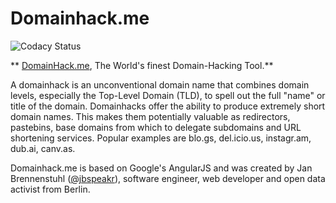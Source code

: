 # Domainhack.me

![Codacy Status](https://www.codacy.com/project/badge/163adcc9675a4b9b39bd3abb156795f5)

** [DomainHack.me](http://www.domainhack.me), The World's finest Domain-Hacking Tool.**

A domainhack is an unconventional domain name that combines domain levels, especially the Top-Level Domain (TLD), to spell out the full "name" or title of the domain. Domainhacks offer the ability to produce extremely short domain names. This makes them potentially valuable as redirectors, pastebins, base domains from which to delegate subdomains and URL shortening services. Popular examples are blo.gs, del.icio.us, instagr.am, dub.ai, canv.as.

Domainhack.me is based on Google's AngularJS and was created by Jan Brennenstuhl ([@jbspeakr](https://www.twitter.com/jbspeakr)), software engineer, web developer and open data activist from Berlin.

